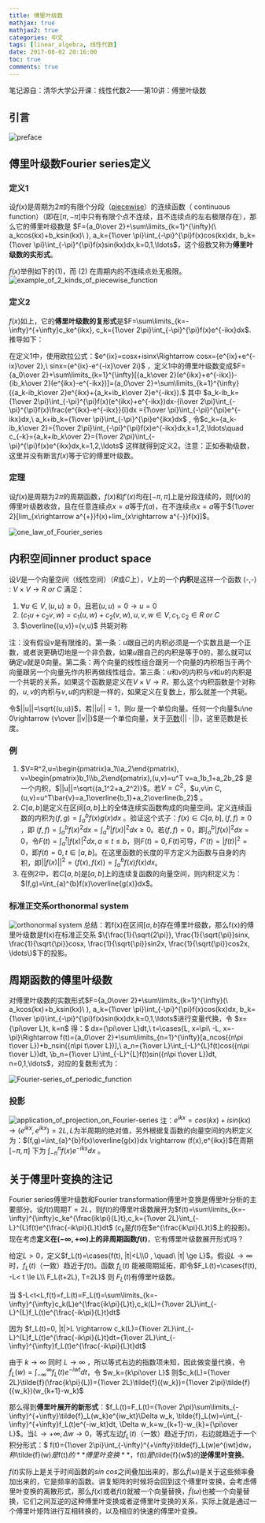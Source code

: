 ```yaml
---
title: 傅里叶级数
mathjax: true
mathjax2: true
categories: 中文
tags: [linear_algebra, 线性代数]
date: 2017-08-02 20:16:00
toc: true
comments: true
---
```


笔记源自：清华大学公开课：线性代数2——第10讲：傅里叶级数

## 引言

![preface](http://img.blog.csdn.net/20180102122314698?watermark/2/text/aHR0cDovL2Jsb2cuY3Nkbi5uZXQveW91MTMxNDUyMG1l/font/5a6L5L2T/fontsize/400/fill/I0JBQkFCMA==/dissolve/70/gravity/SouthEast)

## 傅里叶级数Fourier series定义

### 定义1

设$f(x)$是周期为$2\pi$的有限个分段（[piecewise](https://en.wikipedia.org/wiki/Piecewise)）的连续函数（ continuous function）（即在$[\pi,-\pi]$中只有有限个点不连续，且不连续点的左右极限存在），那么它的傅里叶级数是 $F={a_0\over 2}+\sum\limits_{k=1}^{\infty}(\ a_kcos(kx)+b_ksin(kx)\ ), a_k={1\over \pi}\int_{-\pi}^{\pi}f(x)cos(kx)dx, b_k={1\over \pi}\int_{-\pi}^{\pi}f(x)sin(kx)dx,k=0,1,\ldots$，这个级数又称为**傅里叶级数的实形式**。

$f(x)$举例如下的$(1)$，而 $(2)$ 在周期内的不连续点处无极限。
![example_of_2_kinds_of_piecewise_function](http://img.blog.csdn.net/20180102123620120?watermark/2/text/aHR0cDovL2Jsb2cuY3Nkbi5uZXQveW91MTMxNDUyMG1l/font/5a6L5L2T/fontsize/400/fill/I0JBQkFCMA==/dissolve/70/gravity/SouthEast)

### 定义2

$f(x)$如上，它的**傅里叶级数的复形式**是$F=\sum\limits_{k=-\infty}^{+\infty}c_ke^{ikx}, c_k={1\over 2\pi}\int_{-\pi}^{\pi}f(x)e^{-ikx}dx$. 推导如下：

在定义1中，使用欧拉公式：$e^{ix}=cosx+isinx\Rightarrow cosx={e^{ix}+e^{-ix}\over 2},\ sinx={e^{ix}-e^{-ix}\over 2i}$ ，定义1中的傅里叶级数变成$F={a_0\over 2}+\sum\limits_{k=1}^{\infty}[{a_k\over 2}(e^{ikx}+e^{-ikx})-{ib_k\over 2}(e^{ikx}-e^{-ikx})]={a_0\over 2}+\sum\limits_{k=1}^{\infty}({a_k-ib_k\over 2}e^{ikx}+{a_k+ib_k\over 2}e^{-ikx}).$ 其中
$a_k-ib_k={1\over 2\pi}\int_{-\pi}^{\pi}f(x)(e^{ikx}+e^{-ikx})dx-{i\over 2\pi}\int_{-\pi}^{\pi}f(x)\frac{e^{ikx}-e^{-ikx}}{i}dx ={1\over \pi}\int_{-\pi}^{\pi}e^{-ikx}dx,\ a_k+ib_k={1\over \pi}\int_{-\pi}^{\pi}e^{ikx}dx​$  , 令$c_k={a_k-ib_k\over 2}={1\over 2\pi}\int_{-\pi}^{\pi}f(x)e^{-ikx}dx,k=1,2,\ldots\quad c_{-k}={a_k+ib_k\over 2}={1\over 2\pi}\int_{-\pi}^{\pi}f(x)e^{ikx}dx,k=1,2,\ldots​$ 这样就得到定义2。注意：正如泰勒级数，这里并没有断言$f(x)​$等于它的傅里叶级数。

### 定理

设$f(x)$是周期为$2\pi$的周期函数，$f(x)$和$f'(x)$均在$[-\pi, \pi]$上是分段连续的，则$f(x)$的傅里叶级数收敛，且在任意连续点$x=a$等于$f(a)$，在不连续点$x=a$等于${1\over 2}[lim_{x\rightarrow a^{+}}f(x)+lim_{x\rightarrow a^{-}}f(x)]$。 

![one_law_of_Fourier_series](http://img.blog.csdn.net/20180102131604090?watermark/2/text/aHR0cDovL2Jsb2cuY3Nkbi5uZXQveW91MTMxNDUyMG1l/font/5a6L5L2T/fontsize/400/fill/I0JBQkFCMA==/dissolve/70/gravity/SouthEast)

## 内积空间inner product space

设$V$是一个向量空间（线性空间）（$R$或$C$上），$V$上的一个**内积**是这样一个函数 (-,-) : $V\times V\rightarrow R\ or\ C$ 满足：

1.  $\forall u\in V, (u,u)\ge0$，且若$(u,u)=0\rightarrow u=0$ 
2.  $(c_1u+c_2v,w)=c_1(u,w)+c_2(v,w), u,v,w\in V, c_1,c_2\in R\ or\ C$
3.  $\overline{(u,v)}=(v,u)$ 共轭对称

注：没有假设$v$是有限维的。第一条：$u$跟自己的内积必须是一个实数且是一个正数，或者说更确切地是一个非负数，如果$u$跟自己的内积是等于0的，那么就可以确定$u$就是$0$向量。第二条：两个向量的线性组合跟另一个向量的内积相当于两个向量跟另一个向量先作内积再做线性组合。第三条：$u$和$v$的内积与$v$和$u$的内积是一个共轭的关系，如果这个函数是定义在$V\times V\rightarrow R$，那么这个内积函数是个对称的，$u,v$的内积与$v,u$的内积是一样的，如果定义在复数上，那么就差一个共轭。

令$||u||=\sqrt{(u,u)}$，若$||u||=1$，则$u$ 是一个单位向量。任何一个向量$u\ne 0\rightarrow {v\over ||v||}$是一个单位向量，关于[范数]($||·||$)($||·||$)，这里范数是长度。

### 例

1.  $V=R^2,u=\begin{pmatrix}a_1\\a_2\end{pmatrix}, v=\begin{pmatrix}b_1\\b_2\end{pmatrix},(u,v)=u^T v=a_1b_1+a_2b_2$ 是一个内积，$||u||=\sqrt{(a_1^2+a_2^2)}$。若$V=C^2$，$u,v\in C, (u,v)=u^T\bar{v}=a_1\overline{b_1}+a_2\overline{b_2}$ 。
2.  $C[a,b]$是定义在区间$[a,b]$上的全体连续实函数构成的向量空间。定义连续函数的内积为$(f,g)=\int_{a}^{b}f(x)g(x)dx$ 。验证这个式子：$f(x)\in C[a,b], (f,f)\ge 0$ ，即 $(f,f)=\int_{a}^{b}{f(x)}^2dx=\int_{a}^{b}{|f(x)|}^2dx\ge 0$。若$(f,f)=0$，即$\int_{a}^{b}{|f(x)|}^2dx=0$，令$F(t)=\int_{a}^{t}{|f(x)|}^2dx, a\le t \le b$，则$F(t)=0, F(t)$可导，$F'(t)={|f(t)|}^2=0$，即$f(t)=0,t\in [a,b]$。在这里函数的长度的平方定义为函数与自身的内积，即$||f(x)||^2=(f(x),f(x))=\int_{a}^{b}f(x)f(x)dx$。
3.  在例2中，若$C[a,b]$是$[a,b]$上的连续复函数的向量空间，则内积定义为：$(f,g)=\int_{a}^{b}f(x)\overline{g(x)}dx$。

### 标准正交系orthonormal system

![orthonormal system](http://img.blog.csdn.net/20180102131748055?watermark/2/text/aHR0cDovL2Jsb2cuY3Nkbi5uZXQveW91MTMxNDUyMG1l/font/5a6L5L2T/fontsize/400/fill/I0JBQkFCMA==/dissolve/70/gravity/SouthEast)
总结：若f(x)在区间$[a,b]$存在傅里叶级数，那么f(x)的傅里叶级数是f(x)在标准正交系
$\{\frac{1}{\sqrt{2\pi}}, \frac{1}{\sqrt{\pi}}sinx, \frac{1}{\sqrt{\pi}}cosx, \frac{1}{\sqrt{\pi}}sin2x, \frac{1}{\sqrt{\pi}}cos2x, \ldots\}$下的投影。

## 周期函数的傅里叶级数

对傅里叶级数的实数形式$F={a_0\over 2}+\sum\limits_{k=1}^{\infty}(\ a_kcos(kx)+b_ksin(kx)\ ), a_k={1\over \pi}\int_{-\pi}^{\pi}f(x)cos(kx)dx, b_k={1\over \pi}\int_{-\pi}^{\pi}f(x)sin(kx)dx,k=0,1,\ldots$进行变量代换，令 $x={\pi\over L}t, k=n$ 得：$ dx={\pi\over L}dt,\ t=\cases{L, x=\pi\\ -L, x=-\pi}\Rightarrow f(t)={a_0\over 2}+\sum\limits_{n=1}^{\infty}[a_ncos({n\pi t\over L})+b_nsin({n\pi t\over L})],\ a_n={1\over L}\int_{-L}^{L}f(t)cos({n\pi t\over L})dt, \\b_n={1\over L}\int_{-L}^{L}f(t)sin({n\pi t\over L})dt, n=0,1,\ldots$，对应的复数形式为： 

![Fourier-series_of_periodic_function](http://img.blog.csdn.net/20180102132015233?watermark/2/text/aHR0cDovL2Jsb2cuY3Nkbi5uZXQveW91MTMxNDUyMG1l/font/5a6L5L2T/fontsize/400/fill/I0JBQkFCMA==/dissolve/70/gravity/SouthEast)

### 投影

![application_of_projection_on_Fourier-series](http://img.blog.csdn.net/20180102132112362?watermark/2/text/aHR0cDovL2Jsb2cuY3Nkbi5uZXQveW91MTMxNDUyMG1l/font/5a6L5L2T/fontsize/400/fill/I0JBQkFCMA==/dissolve/70/gravity/SouthEast)
注：$e^{ikx}=cos(kx)+isin(kx)\rightarrow (e^{ikx},e^{ikx})=2L, L$为半周期的绝对值，另外根据复函数的向量空间的内积定义为：$(f,g)=\int_{a}^{b}f(x)\overline{g(x)}dx \rightarrow (f(x),e^{ikx})$在周期 $[-\pi,\pi]$ 下为 $\int_{-\pi}^{\pi}f(x)e^{-iks}dx$ 。

## 关于傅里叶变换的注记

Fourier series傅里叶级数和Fourier transformation傅里叶变换是傅里叶分析的主要部分。设$f(t)$周期$T=2L$，则$f(t)$的傅里叶级数展开为$f(t)=\sum\limits_{k=-\infty}^{\infty}c_ke^{\frac{ik\pi}{L}t},c_k={1\over 2L}\int_{-L}^{L}f(t)e^{\frac{-ik\pi}{L}t}dt$ ($c_k$是$f(t)$在$e^{\frac{ik\pi}{L}t}$上的投影)。现在考虑**定义在$(-\infty, +\infty)$上的非周期函数$f(t)$**，它有傅里叶级数展开形式吗？

给定$L>0$，定义$f_L(t)=\cases{f(t), |t|<L\\0 , \quad\ |t| \ge L}$。假设$L\rightarrow \infty$时，$f_L(t)$（一致）趋近于$f(t)$。函数 $f_L(t)$ 能被周期延拓，即令$F_L(t)=\cases{f(t), -L< t \le L\\ F_L(t+2L), T=2L}$ 则 $F_L(t)$有傅里叶级数。

当 $-L<t<L,f(t)=f_L(t)=F_L(t)=\sum\limits_{k=-\infty}^{\infty}c_k(L)e^{\frac{ik\pi}{L}t},c_k(L)={1\over 2L}\int_{-L}^{L}f_L(t)e^{\frac{-ik\pi}{L}t}dt$

因为 $f_L(t)=0, |t|>L \rightarrow c_k(L)={1\over 2L}\int_{-L}^{L}f_L(t)e^{\frac{-ik\pi}{L}t}dt={1\over 2L}\int_{-\infty}^{\infty}f_L(t)e^{\frac{-ik\pi}{L}t}dt$

由于 $k\rightarrow\infty$ 同时 $L\rightarrow \infty$ ，所以等式右边的指数项未知，因此做变量代换，令 $\tilde{f}_L(w)=\int_{-\infty}^{\infty}f_L(t)e^{-iwt}dt$，令 $w_k={k\pi\over L}$ 则$c_k(L)={1\over 2L}\tilde{f}(\frac{k\pi}{L})={1\over 2L}\tilde{f}({w_k})={1\over 2\pi}\tilde{f}({w_k})(w_{k+1}-w_k)$

那么得到**傅里叶展开的新形式**：$f_L(t)=F_L(t)={1\over 2\pi}\sum\limits_{-\infty}^{+\infty}\tilde{f}_L(w_k)e^{iw_kt}\Delta w_k, \tilde{f}_L(w)=\int_{-\infty}^{+\infty}f_L(t)e^{-iw_kt}dt, \Delta w_k=w_{k+1}-w_{k}={\pi\over L}$。当$L\rightarrow +\infty, \Delta w\rightarrow 0$，等式左边$f_L(t)$（一致）趋近于$f(t)$，右边就趋近于一个积分形式：$ f(t)={1\over 2\pi}\int_{-\infty}^{+\infty}\tilde{f}_L(w)e^{iwt}dw$， 称$\tilde{f}(w)$是$f(t)$的**傅里叶变换**，$f(t)$是$\tilde{f}(w$)的**逆傅里叶变换**。

$f(t)$实际上是关于时间函数的$sin\  cos$之间叠加出来的，那么$\tilde{f}(ω)$是关于这些频率叠加出来的，它是频率的函数。讲复矩阵的时候将会回到这个傅里叶变换，会考虑傅里叶变换的离散形式，那么$f(x)$或者$f(t)$就被一个向量替换，$\tilde{f}(ω)$也被一个向量替换，它们之间互逆的这种傅里叶变换或者逆傅里叶变换的关系，实际上就是通过一个傅里叶矩阵进行互相转换的，以及相应的快速的傅里叶变换。